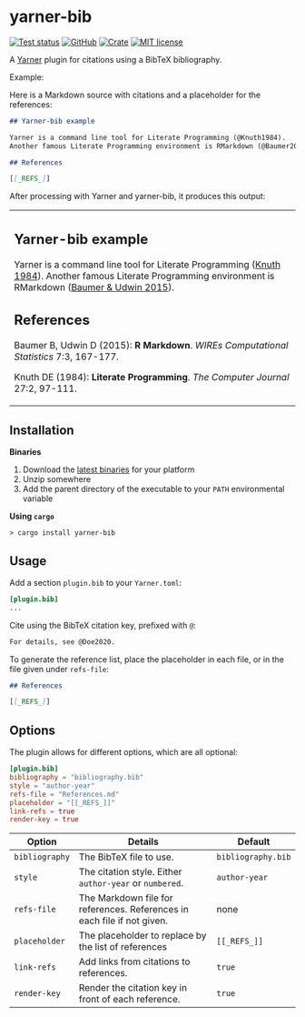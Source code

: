 # yarner-bib

[![Test status](https://github.com/mlange-42/yarner-bib/actions/workflows/tests.yml/badge.svg)](https://github.com/mlange-42/yarner-bib/actions/workflows/tests.yml)
[![GitHub](https://img.shields.io/badge/github-repo-blue?logo=github)](https://github.com/mlange-42/yarner-bib)
[![Crate](https://img.shields.io/crates/v/yarner-bib.svg)](https://crates.io/crates/yarner-bib)
[![MIT license](https://img.shields.io/github/license/mlange-42/yarner-bib)](https://github.com/mlange-42/yarner-bib/blob/main/LICENSE)

A [Yarner](https://github.com/mlange-42/yarner) plugin for citations using a BibTeX bibliography.

Example:

Here is a Markdown source with citations and a placeholder for the references:

```markdown
## Yarner-bib example

Yarner is a command line tool for Literate Programming (@Knuth1984).
Another famous Literate Programming environment is RMarkdown (@Baumer2015).

## References

[[_REFS_]]
```

After processing with Yarner and yarner-bib, it produces this output:

<table><tr><td>

## Yarner-bib example

Yarner is a command line tool for Literate Programming ([Knuth 1984](#cite-ref-Knuth1984)). Another famous Literate Programming environment is RMarkdown ([Baumer & Udwin 2015](#cite-ref-Baumer2015)).

## References

<a name="cite-ref-Baumer2015" id="cite-ref-Baumer2015"></a>Baumer B, Udwin D (2015): **R Markdown**. *WIREs Computational Statistics* 7:3, 167-177.

<a name="cite-ref-Knuth1984" id="cite-ref-Knuth1984"></a>Knuth DE (1984): **Literate Programming**. *The Computer Journal* 27:2, 97-111.
</td></tr></table>

## Installation

**Binaries**

1. Download the [latest binaries](https://github.com/mlange-42/yarner-bib/releases) for your platform
2. Unzip somewhere
3. Add the parent directory of the executable to your `PATH` environmental variable

**Using `cargo`**

```
> cargo install yarner-bib
```

## Usage

Add a section `plugin.bib` to your `Yarner.toml`:

```toml
[plugin.bib]
...
```

Cite using the BibTeX citation key, prefixed with `@`:

```markdown
For details, see @Doe2020.
```

To generate the reference list, place the placeholder in each file, or in the file given under `refs-file`:

```markdown
## References

[[_REFS_]]
```

## Options

The plugin allows for different options, which are all optional:

```toml
[plugin.bib]
bibliography = "bibliography.bib"
style = "author-year"
refs-file = "References.md"
placeholder = "[[_REFS_]]"
link-refs = true
render-key = true
```

| Option         | Details                                                                 | Default              |
|----------------|-------------------------------------------------------------------------|----------------------|
| `bibliography` | The BibTeX file to use.                                                 | `bibliography.bib`   |
| `style`        | The citation style. Either `author-year` or `numbered`.                 | `author-year`        |
| `refs-file`    | The Markdown file for references. References in each file if not given. | none                 |
| `placeholder`  | The placeholder to replace by the list of references                    | `[[_REFS_]]`         |
| `link-refs`    | Add links from citations to references.                                 | `true`               |
| `render-key`   | Render the citation key in front of each reference.                     | `true`               |
